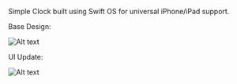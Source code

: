 Simple Clock built using Swift OS for universal iPhone/iPad support.

Base Design:

![Alt text](http://programmingjourney.com/wp-content/uploads/2015/05/1_Simple-Calulator-Base.png "Swift Simple Calculator - Base")

UI Update:

![Alt text](http://programmingjourney.com/wp-content/uploads/2015/05/1_Simple-Calulator-Designed.png "Swift Simple Calculator - Base")